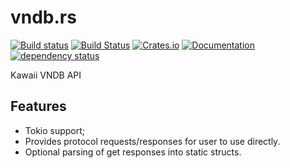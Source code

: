 vndb.rs
==============

[![Build status](https://ci.appveyor.com/api/projects/status/t724aobabcjeq675/branch/master?svg=true)](https://ci.appveyor.com/project/DoumanAsh/vndb-rs/branch/master)
[![Build Status](https://travis-ci.org/DoumanAsh/vndb.rs.svg?branch=master)](https://travis-ci.org/DoumanAsh/vndb.rs)
[![Crates.io](https://img.shields.io/crates/v/vndb.svg)](https://crates.io/crates/vndb)
[![Documentation](https://docs.rs/vndb/badge.svg)](https://docs.rs/crate/vndb/)
[![dependency status](https://deps.rs/repo/github/DoumanAsh/vndb.rs/status.svg)](https://deps.rs/repo/github/DoumanAsh/vndb.rs)

Kawaii VNDB API

## Features
* Tokio support;
* Provides protocol requests/responses for user to use directly.
* Optional parsing of get responses into static structs.
